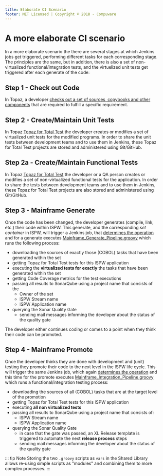 ```yaml
---
title: Elaborate CI Scenario
footer: MIT Licensed | Copyright © 2018 - Compuware
---
```


# A more elaborate CI scenario
In a more elaborate scenario the there are several stages at which Jenkins jobs get triggered, performing different tasks for each corresponding stage. The principles are the same, but in addition, there is also a set of non-virtualized functional/integration tests, and the virtuelized unit tests get triggered after each generate of the code:

## Step 1 - Check out Code
In Topaz, a developer [checks out a set of sources, copybooks and other components](./) that are required to fulfill a specific requirement.

## Step 2 -  Create/Maintain Unit Tests
In Topaz [Topaz for Total Test](../guidelines/ttt/ttt_scenario.md) the developer creates or modifies a set of virtualized unit tests for the modified programs. In order to share the unit tests between development teams and to use them in Jenkins,  these Topaz for Total Test projects are stored and administered using Git/GitHub.

## Step 2a - Create/Maintain Functional Tests
In Topaz [Topaz for Total Test](../guidelines/ttt/ttt_scenario.md) the developer or a QA person creates or modifies a set of non-virtualized functional tests for the application. In order to share the tests between development teams and to use them in Jenkins, these Topaz for Total Test projects are also stored and administered using Git/GitHub.

## Step 3 - Mainframe Generate
Once the code has been changed, the developer generates (compile, link, etc.) their code within ISPW. This generate, and the corresponding *set container* in ISPW, will trigger a Jenkins job, that [determines the operation](./readme.md#calling-script-mainframe-combined-pipeline) and for a generate executes [Mainframe_Generate_Pipeline.groovy](https://github.com/cpwr-devops/DevOps-Examples/tree/master/vars/Mainframe_Generate_Pipeline.groovy) which runs the following process:

- downloading the sources of exactly those (COBOL) tasks that have been generated within the set
- getting Topaz for Total Test tests for this ISPW application
- executing the **virtualized tests for exactly** the tasks that have been generated within the set
- getting Code Coverage metrics for the test executions
- passing all results to SonarQube using a project name that consists of the
    - Owner of the set
    - ISPW Stream name
    - ISPW Application name
- querying the Sonar Quality Gate 
    - sending mail messages informing the developer about the status of the quality gate

The developer either continues coding or comes to a point when they think their code can be promoted.

## Step 4 - Mainframe Promote
Once the developer thinks they are done with development and (unit) testing they promote their code to the next level in the ISPW life cycle. This will trigger the same Jenkins job, which again [determines the operation](./readme.md#calling-script-mainframe-combined-pipeline) and this time for the promote executes [Mainframe_Integration_Pipeline.groovy](https://github.com/cpwr-devops/DevOps-Examples/tree/master/vars/Mainframe_Integration_Pipeline.groovy) which runs a functional/integration testing process:

- downloading the sources of all (COBOL) tasks that are at the target level of the promotion
- getting Topaz for Total Test tests for this ISPW application
- executing **all non virtualized tests**
- passing all results to SonarQube using a project name that consists of:
    - ISPW Stream name
    - ISPW Application name
- querying the Sonar Quality Gate 
    - in case that the gate was passed, an XL Release template is triggered to automate the next **release process** steps
    - sending mail messages informing the developer about the status of the quality gate

::: tip Note
Storing the two `.groovy` scripts as `vars` in the Shared Library allows re-using simple scripts as "modules" and combining them to more complex processes.
:::
<!--stackedit_data:
eyJoaXN0b3J5IjpbLTM3MTQ5MTMxOSwtNTMxMjQzMTIsLTYxOT
c2NDYyXX0=
-->